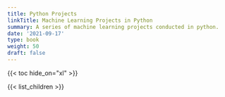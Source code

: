 ```yaml
---
title: Python Projects
linkTitle: Machine Learning Projects in Python
summary: A series of machine learning projects conducted in python.
date: '2021-09-17'
type: book
weight: 50
draft: false
---
```

<!--
{{< figure src="featured.jpg" >}}
-->

{{< toc hide_on="xl" >}}

<!-- # Overview


# Requirements


# Topics covered -->

{{< list_children >}}

<!-- ## Meet your instructor
{{< mention "admin" >}}

## FAQs
{{< spoiler text="Are there prerequisites?" >}}
There are no prequisites, but a background in upper division or graduate level statistics will come in handy.
{{< /spoiler >}}

{{< spoiler text="How often do the courses run?" >}}
Continuously, at your own pace.
{{< /spoiler >}} -->

 <!-- {{< cta cta_text="Continue" cta_link="/how-to-guides/correlation-and-regression/correlation-in-r" >}} -->

